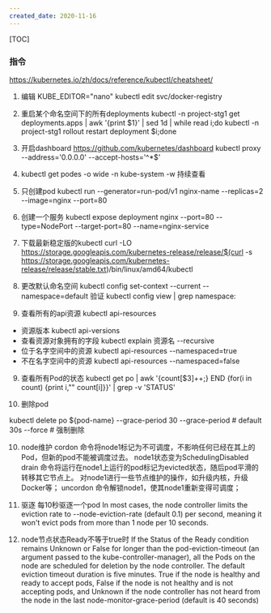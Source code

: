 ```yaml
---
created_date: 2020-11-16
---
```


[TOC]

### 指令

https://kubernetes.io/zh/docs/reference/kubectl/cheatsheet/

1. 编辑
   KUBE_EDITOR="nano" kubectl edit svc/docker-registry

2. 重启某个命名空间下的所有deployments
   kubectl -n project-stg1 get deployments.apps | awk '{print $1}' | sed 1d | while read i;do kubectl -n project-stg1 rollout restart deployment $i;done

3. 开启dashboard
   https://github.com/kubernetes/dashboard
   kubectl proxy --address='0.0.0.0' --accept-hosts='^\*$'

4. kubectl get podes
   -o wide
   -n kube-system
   -w 持续查看

5. 只创建pod
   kubectl run --generator=run-pod/v1 nginx-name --replicas=2 --image=nginx --port=80

6. 创建一个服务
   kubectl expose deployment nginx --port=80 --type=NodePort --target-port=80 --name=nginx-service

7. 下载最新稳定版的kubectl
   curl -LO https://storage.googleapis.com/kubernetes-release/release/$(curl -s https://storage.googleapis.com/kubernetes-release/release/stable.txt)/bin/linux/amd64/kubectl

8. 更改默认命名空间
   kubectl config set-context --current --namespace=default
   验证
   kubectl config view | grep namespace:

9. 查看所有的api资源
   kubectl api-resources

- 资源版本
  kubectl api-versions
- 查看资源对象拥有的字段
  kubectl explain 资源名 --recursive
- 位于名字空间中的资源
  kubectl api-resources --namespaced=true
- 不在名字空间中的资源
  kubectl api-resources --namespaced=false

09. 查看所有Pod的状态
    kubectl get po | awk '{count[$3]++;} END {for(i in count) {print i,"" count[i]}}' | grep -v 'STATUS'

10. 删除pod

kubectl delete po ${pod-name} --grace-period 30
--grace-period # default 30s
--force # 强制删除

10. node维护
    cordon 命令将node1标记为不可调度，不影响任何已经在其上的Pod，但新的pod不能被调度过去。 node1状态变为SchedulingDisabled
    drain 命令将运行在node1上运行的pod标记为evicted状态，随后pod平滑的转移其它节点上。
    对node1进行一些节点维护的操作，如升级内核，升级Docker等；
    uncordon 命令解锁node1，使其node1重新变得可调度；

11. 驱逐
    每10秒驱逐一个pod
    In most cases, the node controller limits the eviction rate to --node-eviction-rate (default 0.1) per second, meaning it won't evict pods from more than 1 node per 10 seconds.

12. node节点状态Ready不等于true时
    If the Status of the Ready condition remains Unknown or False for longer than the pod-eviction-timeout (an argument passed to the kube-controller-manager), all the Pods on the node are scheduled for deletion by the node controller. The default eviction timeout duration is five minutes.
    True if the node is healthy and ready to accept pods, False if the node is not healthy and is not accepting pods, and Unknown if the node controller has not heard from the node in the last node-monitor-grace-period (default is 40 seconds)
